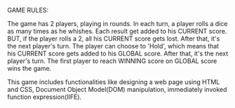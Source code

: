 GAME RULES:

The game has 2 players, playing in rounds.
In each turn, a player rolls a dice as many times as he whishes. Each result get added to his CURRENT score.
BUT, if the player rolls a 2, all his CURRENT score gets lost. After that, it's the next player's turn.
The player can choose to 'Hold', which means that his CURRENT score gets added to his GLOBAL score. After that, it's the next player's turn.
The first player to reach WINNING score on GLOBAL score wins the game.

This game includes functionalities like designing a web page using HTML and CSS, Document Object Model(DOM) manipulation, immediately invoked function expression(IIFE).
